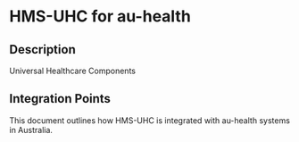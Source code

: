# HMS-UHC for au-health

## Description

Universal Healthcare Components

## Integration Points

This document outlines how HMS-UHC is integrated with au-health systems in Australia.
